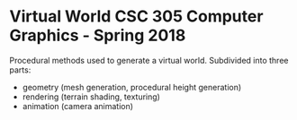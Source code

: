 # Virtual World CSC 305 Computer Graphics - Spring 2018

Procedural methods used to generate a virtual world. Subdivided into three parts:

* geometry (mesh generation, procedural height generation)
* rendering (terrain shading, texturing)
* animation (camera animation)
